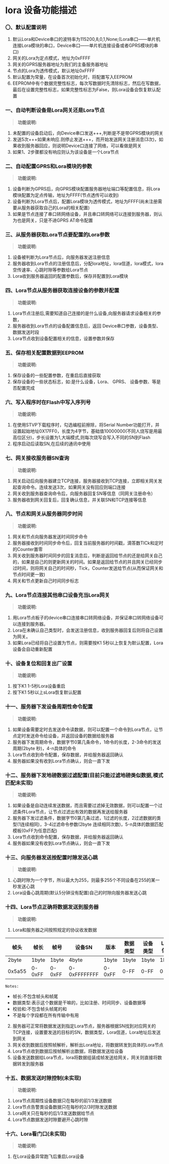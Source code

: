 # lora 设备功能描述

### 〇、默认配置说明
1. 默认Lora和Device串口的波特率为115200,8,0,1,None;(Lora串口——单片机连接Lora模块的串口，Device串口——单片机连接设备或者GPRS模块的串口)
2. 网关的Lora为定点模式，地址为0xFFFF
3. 网关的GPRS服务器地址为我们的主备服务器地址
4. 节点的Lora为透传模式，默认地址0xFFFF
5. 默认配置为常量，在设备首次初始化时，将配置写入EEPROM
6. EEPROM中有个数据完整性标志，每次写数据时先清除标志，然后在写数据，最后在设置完整性标志，如果完整性标志为False，则Lora设备会恢复默认配置

### 一、自动判断设备是Lora网关还是Lora节点
> **功能说明:**
1. 未配置的设备启动后，向Device串口发送+++,判断是不是带GPRS模块的网关
2. 发送5次+++如果未响应.则停止发送+++，而开始发送网关注册消息(3次)，如果收到服务器回应，则说明Device口连接了网络，可以看做是网关
3. 如果1、2步骤都没有响应则认为该设备是一个Lora节点

### 二、自动配置GPRS和Lora模块的参数
> **功能说明:**
1. 设备判断为GPRS后，向GPRS模块配置服务器地址端口等配置信息，将Lora模块配置为定点传输，地址为FFFF(节点透传可以收到)
2. 设备判断为Lora节点后，配置Lora模块为透传模式，地址为FFFF(尚未注册需要从服务器获取自己的Lora的相关配置)
3. 如果是节点连接了串口转网络设备，并且串口转网络可以连接到服务器，则认为也是网关，只是不进GPRS AT命令配置

### 三、从服务器获取Lora节点要配置的Lora参数
> **功能说明:**
1. 设备被判断为Lora节点后，向服务器发送注册信息
2. 服务器收到Lora节点的注册信息后，分配lora地址，lora信道，lora模式，lora空传速率、心跳时隙等参数给Lora节点
3. Lora收到服务器返回的配置参数后，保存并配置到Lora模块

### 四、Lora节点从服务器获取连接设备的参数并配置
> **功能说明:**
1. Lora节点注册后,需要知道自己连接的是什么设备,向服务器请求设备相关的参数，
2. 服务器收到Lora节点的设备配置信息后，返回 Device串口参数，设备类型、数据发送时段
3. Lora节点收到设备配置相关的信息，设置参数并保存

### 五、保存相关配置数据到EEPROM
> **功能说明:**
1. 保存设备的一些配置参数，在重启后直接获取
2. 保存设备的一些状态标志，如:是什么设备，Lora、 GPRS、 设备参数、等是否配置完成

### 六、写入程序时在Flash中写入序列号
> **功能说明:**
1. 在使用STVP下载程序时，勾选编程前擦除，将Serial Number功能打开，并设置起始地址0X17FF0，长度为4字节，基础值10000000(不同人烧写是用最高位区分)，步长设置为1,大端模式,则每次烧写会写入不同的SN到Flash
2. 程序启动后读取SN,在后续的通讯中使用

### 七、网关接收服务器SN查询
> **功能说明:**
1. 网关启动后向服务器建立TCP连接，服务器接收到TCP连接，立即相关网关发起查询命令。连续发送3次，如果网关没有回应则端口连接
2. 网关收到服务器查询命令后，向服务器回复SN等信息（同网关注册命令）
3. 服务器收到网关回复后，回复确认信息，并关联SN和TCP连接等信息

### 八、节点和网关从服务器同步时间
> **功能说明:**
1. 网关和节点向服务器发送时间同步命令
2. 服务器接收到时间同步命令后，回复当前服务器的时间戳，滴答数TICk和定时的Counter置零
3. 网关收到服务器时间同步的回复消息后，判断是返回给节点的还是给网关自己的，如果是自己的则更新网关的时间。如果是返回给节点的并且网关已经同步过时间，则将网关自己的时间秒，Tick，Counter发送给节点(从而保证网关和节点时间更一致)
4. 网关和节点更新自己时间同步标志

### 九、Lora节点连接其他串口设备充当Lora网关
> **功能说明:**
1. 用Lora节点板子的device串口连接串口转网络设备，并保证串口转网络设备可以连接到服务器。
2. Lora在未确认自己类型时，会发送注册信息，收到服务器回复后则将自己设置为网关。
3. 如果Lora已经将自己设置为节点，则需要按K1 5秒以上恢复为默认配置，Lora设备会自动重新配置

### 十、设备复位和回复出厂设置
> **功能说明:**
1. 按下K1 1-5秒Lora设备重启
2. 按下K1 5秒以上sLora恢复默认配置

### 十一、服务器下发设备周期性命令配置
> **功能说明:**
1. 如果设备需要定时去发送命令读数据，则可以配置一个命令到Lora节点，让节点定时发送命令给设备，并返回设备的数据给服务器
2. 服务器下发周期命令，数据字节0第几条命令，1命令的长度，2-3命令的发送周期(2byte 秒)，4-n具体的命令
3. Lora节点收到命令配置，保存数据，并给服务器返回确认
4. 服务器如果没有收到Lora节点确认，则会一直下发


### 十二、服务器下发地磅数据过滤配置(目前只能过滤地磅类似数据,模式匹配未实现)
> **功能说明:**
1. 如果设备是自动连续发送数据，而且需要过滤掉无效数据，则可以配置一个过滤条件Lora节点，让节点过滤出有效的数据再发送给服务器
2. 服务器下发过滤条件，数据字节0第几条过滤，1过滤的长度，2过滤数据的类型(1连续相同)，3-4过滤命令参数(2byte 连续相同次数)，5-n具体的数据匹配模板(0xFF为任意匹配)
3. Lora节点收到命令配置，保存数据，并给服务器返回确认
4. 服务器如果没有收到Lora节点确认，则会一直下发

### 十三、向服务器发送按配置时隙发送心跳
> **功能说明:**
1. 心跳时隙为一个字节，所以最大为255，则最多255个不同设备在255的某一秒发送心跳
2. Lora设备心跳周期(默认5分钟没有配置)自己的时隙向服务器发送心跳

### 十四、Lora节点正确将数据发送到服务器
> **功能说明:**
1. Lora和服务器之间按照规定的协议收发数据

| 帧头    | 帧长   | 帧号   | 设备SN       | 版本    | 数据类型  | 设备类型 | Lora信道  | Lora地址 | data   | 校验和 | 帧尾    |
|--------|--------|--------|--------------|--------|----------|----------|----------|----------|--------|--------|--------|
| 2byte  | 1byte  | 1byte  | 4byte        | 1byte  | 1byte    | 1byte    | 1byte    | 2byte    | 0-n    | 1byte  | 2byte  |
| 0x5a55 | 0-0xFF | 0-0xFF | 0-0xFFFFFFFF | 0-0xFF | 0-FF     | 0-FF     | 0-FF     | 0-FFFF   | 0-0xFF | 0-0xFF | 0x6A69 |

 `Notes:`

* 帧长:不包含帧头和帧尾
* 数据类型:表示这个数据是干嘛的，比如注册、时间同步、设备数据等
* 校验和:不包含帧头帧尾的和
* 不是每个字段都在所有传输中有用

2. 服务器可正常将数据发送到指定Lora节点，服务器根据SN找到对应网关的TCP连接，设置要发送的目标的SN，数据类型，Lora信道，Lora地址后发送到网关
3. 网关收到数据后按照帧解析，解析出Lora地址，将数据转发到具体的Lora节点
4. Lora节点收到数据后按帧解析出数据，将数据发送给设备
5. 设备发送数据给Lora节点，lora将数据组装成帧发送给网关，网关则直接将数据转发到服务器

### 十五、数据发送时隙控制(未实现)
> **功能说明:**
1. Lora节点周期性设备数据只在每秒的前1/3发送数据
2. Lora节点告警类设备数据只在每秒的2/3时隙发送数据
3. Lora网关只在每秒的后1/3发送数据给节点
4. Lora节点数据发送时隙要避开心跳时隙

### 十六、Lora看门口(未实现)
> **功能说明:**
1. 在Lora设备异常跑飞后重启Lora设备